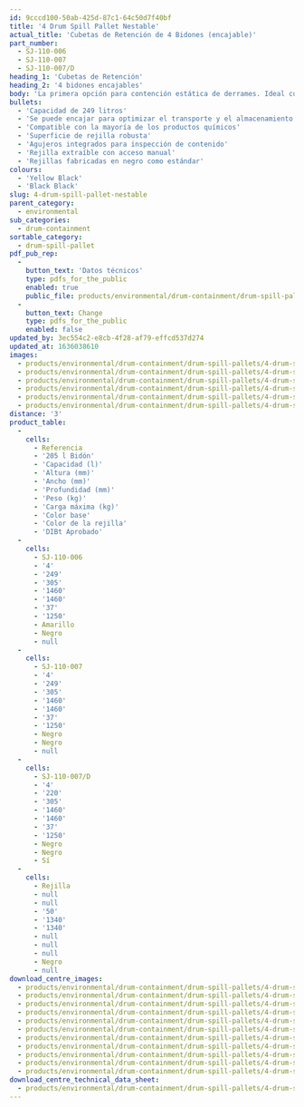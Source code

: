 ```yaml
---
id: 9cccd100-50ab-425d-87c1-64c50d7f40bf
title: '4 Drum Spill Pallet Nestable'
actual_title: 'Cubetas de Retención de 4 Bidones (encajable)'
part_number:
  - SJ-110-006
  - SJ-110-007
  - SJ-110-007/D
heading_1: 'Cubetas de Retención'
heading_2: '4 bidones encajables'
body: 'La primera opción para contención estática de derrames. Ideal cuando se trabaja con cubetos que contienen líquidos y productos químicos peligrosos.'
bullets:
  - 'Capacidad de 249 litros'
  - 'Se puede encajar para optimizar el transporte y el almacenamiento'
  - 'Compatible con la mayoría de los productos químicos'
  - 'Superficie de rejilla robusta'
  - 'Agujeros integrados para inspección de contenido'
  - 'Rejilla extraíble con acceso manual'
  - 'Rejillas fabricadas en negro como estándar'
colours:
  - 'Yellow Black'
  - 'Black Black'
slug: 4-drum-spill-pallet-nestable
parent_category:
  - environmental
sub_categories:
  - drum-containment
sortable_category:
  - drum-spill-pallet
pdf_pub_rep:
  -
    button_text: 'Datos técnicos'
    type: pdfs_for_the_public
    enabled: true
    public_file: products/environmental/drum-containment/drum-spill-pallets/4-drum-spill-pallet-n/pdf-lr/EV-Spill-Pallet-(4-Drum-Nestable)-TD_ES.pdf
  -
    button_text: Change
    type: pdfs_for_the_public
    enabled: false
updated_by: 3ec554c2-e8cb-4f28-af79-effcd537d274
updated_at: 1636038610
images:
  - products/environmental/drum-containment/drum-spill-pallets/4-drum-spill-pallet-n/images-lr/SJ-110-007_03.jpg
  - products/environmental/drum-containment/drum-spill-pallets/4-drum-spill-pallet-n/images-lr/SJ110-006_03.jpg
  - products/environmental/drum-containment/drum-spill-pallets/4-drum-spill-pallet-n/images-lr/SJ110-006_01.jpg
  - products/environmental/drum-containment/drum-spill-pallets/4-drum-spill-pallet-n/images-lr/SJ110-006_02.jpg
  - products/environmental/drum-containment/drum-spill-pallets/4-drum-spill-pallet-n/images-lr/SJ-110-007_01.jpg
  - products/environmental/drum-containment/drum-spill-pallets/4-drum-spill-pallet-n/images-lr/SJ-110-007_02.jpg
distance: '3'
product_table:
  -
    cells:
      - Referencia
      - '205 l Bidón'
      - 'Capacidad (l)'
      - 'Altura (mm)'
      - 'Ancho (mm)'
      - 'Profundidad (mm)'
      - 'Peso (kg)'
      - 'Carga máxima (kg)'
      - 'Color base'
      - 'Color de la rejilla'
      - 'DIBt Aprobado'
  -
    cells:
      - SJ-110-006
      - '4'
      - '249'
      - '305'
      - '1460'
      - '1460'
      - '37'
      - '1250'
      - Amarillo
      - Negro
      - null
  -
    cells:
      - SJ-110-007
      - '4'
      - '249'
      - '305'
      - '1460'
      - '1460'
      - '37'
      - '1250'
      - Negro
      - Negro
      - null
  -
    cells:
      - SJ-110-007/D
      - '4'
      - '220'
      - '305'
      - '1460'
      - '1460'
      - '37'
      - '1250'
      - Negro
      - Negro
      - Sí
  -
    cells:
      - Rejilla
      - null
      - null
      - '50'
      - '1340'
      - '1340'
      - null
      - null
      - null
      - Negro
      - null
download_centre_images:
  - products/environmental/drum-containment/drum-spill-pallets/4-drum-spill-pallet-n/images-hr/SJ-110-006_01.jpg
  - products/environmental/drum-containment/drum-spill-pallets/4-drum-spill-pallet-n/images-hr/SJ-110-006_02.jpg
  - products/environmental/drum-containment/drum-spill-pallets/4-drum-spill-pallet-n/images-hr/SJ-110-006_03.jpg
  - products/environmental/drum-containment/drum-spill-pallets/4-drum-spill-pallet-n/images-hr/SJ-110-006_04.jpg
  - products/environmental/drum-containment/drum-spill-pallets/4-drum-spill-pallet-n/images-hr/SJ-110-006_05.jpg
  - products/environmental/drum-containment/drum-spill-pallets/4-drum-spill-pallet-n/images-hr/SJ-110-006_06.jpg
  - products/environmental/drum-containment/drum-spill-pallets/4-drum-spill-pallet-n/images-hr/SJ-110-007_01.jpg
  - products/environmental/drum-containment/drum-spill-pallets/4-drum-spill-pallet-n/images-hr/SJ-110-007_02.jpg
  - products/environmental/drum-containment/drum-spill-pallets/4-drum-spill-pallet-n/images-hr/SJ-110-007_03.jpg
  - products/environmental/drum-containment/drum-spill-pallets/4-drum-spill-pallet-n/images-hr/SJ-110-007_04.jpg
  - products/environmental/drum-containment/drum-spill-pallets/4-drum-spill-pallet-n/images-hr/SJ-110-007_05.jpg
download_centre_technical_data_sheet:
  - products/environmental/drum-containment/drum-spill-pallets/4-drum-spill-pallet-n/pdf-hr/EV-Spill-Pallet-(4-Drum-Nestable)-TD_ES.pdf
---
```


